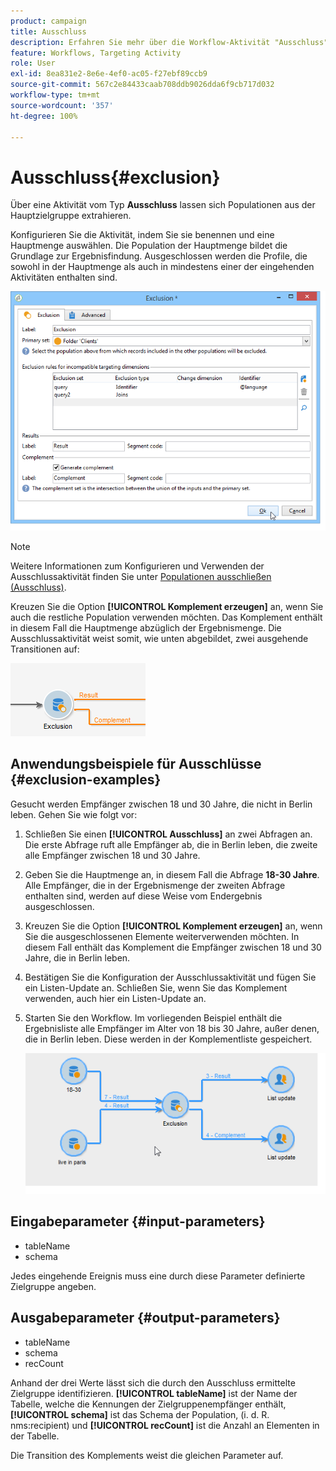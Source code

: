 ```yaml
---
product: campaign
title: Ausschluss
description: Erfahren Sie mehr über die Workflow-Aktivität "Ausschluss".
feature: Workflows, Targeting Activity
role: User
exl-id: 8ea831e2-8e6e-4ef0-ac05-f27ebf89ccb9
source-git-commit: 567c2e84433caab708ddb9026dda6f9cb717d032
workflow-type: tm+mt
source-wordcount: '357'
ht-degree: 100%

---
```


# Ausschluss{#exclusion}



Über eine Aktivität vom Typ **Ausschluss** lassen sich Populationen aus der Hauptzielgruppe extrahieren.

Konfigurieren Sie die Aktivität, indem Sie sie benennen und eine Hauptmenge auswählen. Die Population der Hauptmenge bildet die Grundlage zur Ergebnisfindung. Ausgeschlossen werden die Profile, die sowohl in der Hauptmenge als auch in mindestens einer der eingehenden Aktivitäten enthalten sind.

![](assets/s_user_segmentation_exclu.png)

>[!NOTE]
>
>Weitere Informationen zum Konfigurieren und Verwenden der Ausschlussaktivität finden Sie unter [Populationen ausschließen (Ausschluss)](targeting-workflows.md#excluding-a-population--exclusion-).

Kreuzen Sie die Option **[!UICONTROL Komplement erzeugen]** an, wenn Sie auch die restliche Population verwenden möchten. Das Komplement enthält in diesem Fall die Hauptmenge abzüglich der Ergebnismenge. Die Ausschlussaktivität weist somit, wie unten abgebildet, zwei ausgehende Transitionen auf:

![](assets/s_user_segmentation_exclu_compl.png)

## Anwendungsbeispiele für Ausschlüsse {#exclusion-examples}

Gesucht werden Empfänger zwischen 18 und 30 Jahre, die nicht in Berlin leben. Gehen Sie wie folgt vor:

1. Schließen Sie einen **[!UICONTROL Ausschluss]** an zwei Abfragen an. Die erste Abfrage ruft alle Empfänger ab, die in Berlin leben, die zweite alle Empfänger zwischen 18 und 30 Jahre.
1. Geben Sie die Hauptmenge an, in diesem Fall die Abfrage **18-30 Jahre**. Alle Empfänger, die in der Ergebnismenge der zweiten Abfrage enthalten sind, werden auf diese Weise vom Endergebnis ausgeschlossen.
1. Kreuzen Sie die Option **[!UICONTROL Komplement erzeugen]** an, wenn Sie die ausgeschlossenen Elemente weiterverwenden möchten. In diesem Fall enthält das Komplement die Empfänger zwischen 18 und 30 Jahre, die in Berlin leben.
1. Bestätigen Sie die Konfiguration der Ausschlussaktivität und fügen Sie ein Listen-Update an. Schließen Sie, wenn Sie das Komplement verwenden, auch hier ein Listen-Update an.
1. Starten Sie den Workflow. Im vorliegenden Beispiel enthält die Ergebnisliste alle Empfänger im Alter von 18 bis 30 Jahre, außer denen, die in Berlin leben. Diese werden in der Komplementliste gespeichert.

   ![](assets/exclusion_example.png)

## Eingabeparameter {#input-parameters}

* tableName
* schema

Jedes eingehende Ereignis muss eine durch diese Parameter definierte Zielgruppe angeben.

## Ausgabeparameter {#output-parameters}

* tableName
* schema
* recCount

Anhand der drei Werte lässt sich die durch den Ausschluss ermittelte Zielgruppe identifizieren. **[!UICONTROL tableName]** ist der Name der Tabelle, welche die Kennungen der Zielgruppenempfänger enthält, **[!UICONTROL schema]** ist das Schema der Population, (i. d. R. nms:recipient) und **[!UICONTROL recCount]** ist die Anzahl an Elementen in der Tabelle.

Die Transition des Komplements weist die gleichen Parameter auf.
